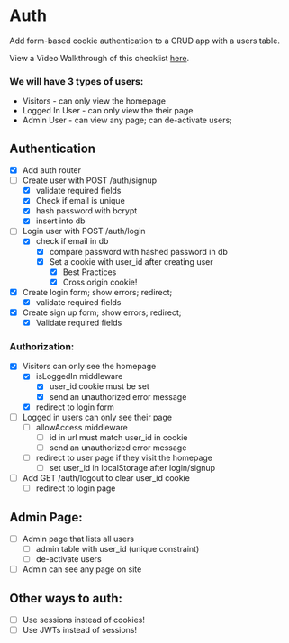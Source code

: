 # Auth

Add form-based cookie authentication to a CRUD app with a users table.

View a Video Walkthrough of this checklist [here](https://www.youtube.com/watch?v=H7qkTzxk_0I&list=PLM_i0obccy3t3qe805JmyAz5Wnjy2OclO&index=1).

### We will have 3 types of users:
* Visitors - can only view the homepage
* Logged In User - can only view the their page
* Admin User - can view any page; can de-activate users;

## Authentication
* [x] Add auth router
* [ ] Create user with POST /auth/signup
	* [x] validate required fields
	* [x] Check if email is unique
	* [x] hash password with bcrypt
	* [x] insert into db
* [ ] Login user with POST /auth/login
	* [x] check if email in db
		* [x] compare password with hashed password in db
		* [x] Set a cookie with user_id after creating user
			* [x] Best Practices
			* [x] Cross origin cookie!
* [x] Create login form; show errors; redirect;
 	* [x] validate required fields
* [x] Create sign up form; show errors; redirect;
	* [x] Validate required fields

### Authorization:
* [x] Visitors can only see the homepage
	* [x] isLoggedIn middleware
		* [x] user_id cookie must be set
		* [x] send an unauthorized error message
	* [x] redirect to login form
* [ ] Logged in users can only see their page
	* [ ] allowAccess middleware
		* [ ] id in url must match user_id in cookie
 		* [ ] send an unauthorized error message
	* [ ] redirect to user page if they visit the homepage
		* [ ] set user_id in localStorage after login/signup
* [ ] Add GET /auth/logout to clear user_id cookie
	* [ ] redirect to login page

## Admin Page:
* [ ] Admin page that lists all users
	* [ ] admin table with user_id (unique constraint)
	* [ ] de-activate users
* [ ] Admin can see any page on site

## Other ways to auth:
* [ ] Use sessions instead of cookies!
* [ ] Use JWTs instead of sessions!
